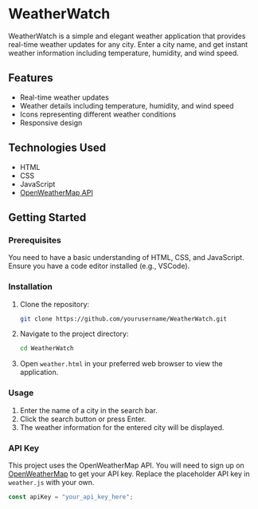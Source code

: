 # WeatherWatch

WeatherWatch is a simple and elegant weather application that provides real-time weather updates for any city. Enter a city name, and get instant weather information including temperature, humidity, and wind speed.

## Features
- Real-time weather updates
- Weather details including temperature, humidity, and wind speed
- Icons representing different weather conditions
- Responsive design

## Technologies Used
- HTML
- CSS
- JavaScript
- [OpenWeatherMap API](https://openweathermap.org/api)

## Getting Started

### Prerequisites
You need to have a basic understanding of HTML, CSS, and JavaScript. Ensure you have a code editor installed (e.g., VSCode).

### Installation
1. Clone the repository:
    ```bash
    git clone https://github.com/yourusername/WeatherWatch.git
    ```
2. Navigate to the project directory:
    ```bash
    cd WeatherWatch
    ```
3. Open `weather.html` in your preferred web browser to view the application.

### Usage
1. Enter the name of a city in the search bar.
2. Click the search button or press Enter.
3. The weather information for the entered city will be displayed.

### API Key
This project uses the OpenWeatherMap API. You will need to sign up on [OpenWeatherMap](https://openweathermap.org/) to get your API key. Replace the placeholder API key in `weather.js` with your own.

```javascript
const apiKey = "your_api_key_here";





